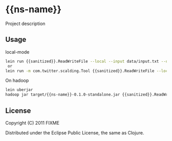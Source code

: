 # {{ns-name}}

Project description

## Usage

local-mode
```bash
lein run {{sanitized}}.ReadWriteFile --local --input data/input.txt --output output.tsv
 or
lein run -m com.twitter.scalding.Tool {{sanitized}}.ReadWriteFile --local --input data/input.txt --output output.tsv
```

On hadoop
```bash
lein uberjar
hadoop jar target/{{ns-name}}-0.1.0-standalone.jar {{sanitized}}.ReadWriteFile --hdfs --input input.txt --output output.tsv
```

## License

Copyright (C) 2011 FIXME

Distributed under the Eclipse Public License, the same as Clojure.
